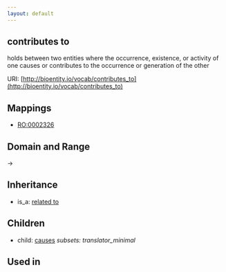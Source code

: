 ```yaml
---
layout: default
---
```


## contributes to


holds between two entities where the occurrence, existence, or activity of one causes or contributes to the occurrence or generation of the other

URI: [http://bioentity.io/vocab/contributes_to](http://bioentity.io/vocab/contributes_to)
## Mappings

 * [RO:0002326](http://purl.obolibrary.org/obo/RO_0002326)

## Domain and Range

 -> 

## Inheritance

 *  is_a: [related to](related_to.html)

## Children

 *  child: [causes](causes.html) *subsets: translator_minimal*

## Used in

